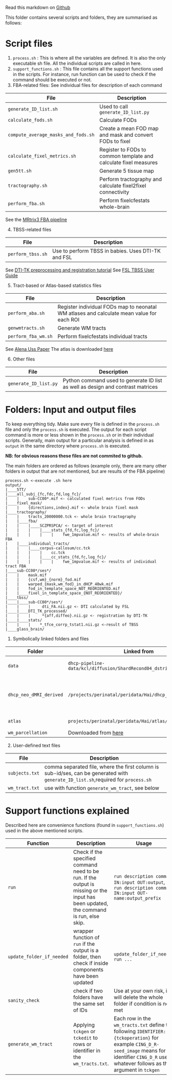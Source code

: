 Read this markdown on [Github](https://github.com/lehai-ml/dHCP_genetics/tree/main/codes/FBA)

This folder contains several scripts and folders, they are summarised as follows:

# Script files
1. <code>process.sh</code> : This is where all the variables are defined. It is also the only executable sh file. All the individual scripts are called in here.
2. <code>support_functions.sh</code> : This file contains all the support functions used in the scripts. For instance, run function can be used to check if the command should be executed or not.
3. FBA-related files: See individual files for description of each command

|File| Description |
|----|-------------|
|```generate_ID_list.sh```|Used to call ```generate_ID_list.py```|
|<code>calculate_fods.sh</code>| Calculate FODs | 
|<code>compute_average_masks_and_fods.sh</code>| Create a mean FOD map and mask and convert FODs to fixel |
|<code>calculate_fixel_metrics.sh</code>| Register to FODs to common template and calculate fixel measures |
|<code>gen5tt.sh</code>| Generate 5 tissue map |
|<code>tractography.sh</code>| Perform tractography and calculate fixel2fixel connectivity|
|<code>perform_fba.sh</code>| Perform fixelcfestats whole-brain|
 
 See the [MRtrix3 FBA pipeline](https://mrtrix.readthedocs.io/en/0.3.16/workflows/fixel_based_analysis.html)

4. TBSS-related files

|File| Description|
|----|------------|
|<code>perform_tbss.sh</code> | Use to perform TBSS in babies. Uses DTI-TK and FSL |

See [DTI-TK preprocessing and registration tutorial](https://dti-tk.sourceforge.net/pmwiki/pmwiki.php?n=Documentation.HomePage)
See [FSL TBSS User Guide](https://fsl.fmrib.ox.ac.uk/fsl/fslwiki/TBSS/UserGuide)

5. Tract-based or Atlas-based statistics files

|File| Description |
|----|-------------|
|```perform_aba.sh``` | Register individual FODs map to neonatal WM atlases and calculate mean value for each ROI|
|```genwmtracts.sh``` | Generate WM tracts |
|```perform_fba_wm.sh```| Perform fixelcfestats individual tracts|

See [Alena Uss Paper](https://www.frontiersin.org/articles/10.3389/fnins.2021.661704/full)
The atlas is downloaded [here](https://gin.g-node.org/alenaullauus/4d_multi-channel_neonatal_brain_mri_atlas)

6. Other files

|File| Description |
|----|-------------|
|```generate_ID_list.py```|Python command used to generate ID list as well as design and contrast matrices|

# Folders: Input and output files
To keep everything tidy. Make sure every file is defined in the <code>process.sh</code> file and only the <code>process.sh</code> is executed.
The output for each script command is more or less shown in the <code>process.sh</code> or in their individual scripts. Generally, main output for a particular analysis is defined in as <code>output</code> in the same directory where <code>process.sh</code> is executed.

**NB: for obvious reasons these files are not commited to github.**

The main folders are ordered as follows (example only, there are many other folders in output that are not mentioned, but are results of the FBA pipeline)

```
process.sh <-execute .sh here
output/
|____5TT/
|____all_subj_{fc,fdc,fd,log_fc}/
|    |    sub-CC00*.mif <- calculated fixel metrics from FODs
|____fixel_mask/
|    |    {directions,index}.mif <- whole brain fixel mask
|____tractography/
|    |    tracts_20000000.tck <- whole brain tractography
|    |____fba/
|    |    |____SCZPRSPCA/ <- target of interest
|    |    |    |____stats_{fd,fc,log_fc}/
|    |    |    |    |    fwe_1mpvalue.mif <- results of whole-brain FBA
|    |____individual_tracts/
|    |    |____corpus-callosum/cc.tck
|    |    |    |    cc.tck
|    |    |    |____cc_stats_{fd,fc,log_fc}/ 
|    |    |    |    |    fwe_1mpvalue.mif <- results of individual tract FBA
|____sub-CC00*/ses*/
|    |    mask.mif
|    |    {csf,wm}_{norm}_fod.mif
|    |    warped_{mask,wm_fod}_in_dHCP_40wk.mif
|    |    fod_in_template_space_NOT_REORIENTED.mif
|    |____fixel_in_template_space_{NOT_REORIENTED}/
|____tbss/
|____|____sub-CC00*/ses*/
|    |    |     dti_FA.nii.gz <- DTI calculated by FSL
|____|____DTI_TK_processed/
|    |    |     *{aff,diffeo}.nii.gz <- registration by DTI-TK
|____|____stats/ 
|    |    |    *_tfce_corrp_tstat1.nii.gz <-result of TBSS
|____glass_brain/
```

1. Symbolically linked folders and files

| Folder |Linked from |Description |
|--------|------------|------------|
|<code>data</code>|<code>dhcp-pipeline-data/kcl/diffusion/ShardRecond04_dstriped/</code>|contains DWI data <code>postmc_dstriped-dwi300.mif</code> and bet mask <code>mask_T2w_brainmask_processed.nii.gz</code>|
|<code>dhcp_neo_dMRI_derived</code>|<code>/projects/perinatal/peridata/Hai/dhcp_neo_dMRI_derived</code>| contains warps in 40 weeks <code>fron-dmirshard_to-extdhcp40wk_mode-image.mif.gz</code>, wm and csf response function <code>dHCP_atlas_v2.1_rf_wm.dhsfa015_44</code> and <code>dHCP_atlas_v2.1_rf_csf.dhsfa015</code>|
|<code>atlas</code>|<code>projects/perinatal/peridata/Hai/atlas/</code>|contains 40 weeks extended templates and warps |
|```wm_parcellation```|Downloaded from [here](https://gin.g-node.org/alenaullauus/4d_multi-channel_neonatal_brain_mri_atlas)||

2. User-defined text files

|File|Description|
|----|-----------|
|```subjects.txt```|comma separated file, where the first column is sub-id/ses, can be generated with ```generate_ID_list.sh```,required for ```process.sh```|
|```wm_tract.txt```|use with function ```generate_wm_tract```, see below|

# Support functions explained

Described here are convenience functions (found in ```support_functions.sh```) used in the above mentioned scripts.

|Function|Description|Usage|
|--------|-----------|----|
|```run```|Check if the specified command need to be run. If the output is missing or the input has been updated, the command is run, else skip.|```run description command IN:input OUT:output```, ```run description command IN:input OUT-name:output_prefix```|
|```update_folder_if_needed```|wrapper function of ```run``` if the output is a folder, then check if inside components have been updated|```update_folder_if_needed run ...```|
|```sanity_check```|check if two folders have the same set of IDs|Use at your own risk, it will delete the whole folder if condition is not met|
|```generate_wm_tract```|Applying ```tckgen``` or ```tckedit``` to rows or identifier in the ```wm_tracts.txt```.|Each row in the ```wm_tracts.txt``` define the following ```IDENTIFIER:{tckoperation}``` for example ```CING_D_R-seed_image``` means for identifier ```CING_D_R``` use whatever follows as the argument in ```tckgen```|